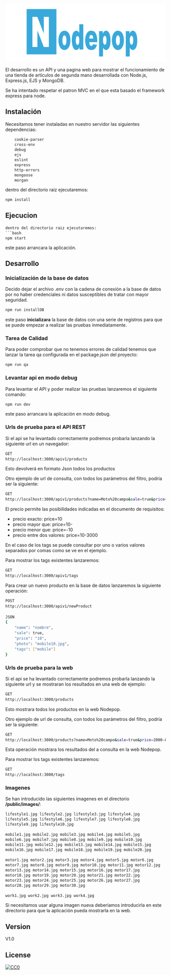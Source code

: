 <img src="https://raw.githubusercontent.com/kiko2008/nodepop/master/public/logoNP.png" height="180" alt="Nodepop" />

El desarrollo es un API y una pagina web para mostrar el funcionamiento de una tienda de artículos de segunda mano desarrollada con Node.js, Express.js, EJS y MongoDB.

Se ha intentado respetar el patron MVC en el que esta basado el framework express para node.

## Instalación

Necesitamos tener instaladas en nuestro servidor las siguientes dependencias:

```
    cookie-parser
    cross-env
    debug
    ejs
    eslint
    express
    http-errors
    mongoose
    morgan
```
dentro del directorio raiz ejecutaremos:
```bash
npm install
```

## Ejecucion
```
dentro del directorio raiz ejecutaremos:
```bash
npm start
```
este paso arrancara la aplicación.


## Desarrollo

### Inicialización de la base de datos
Decido dejar el archivo .env con la cadena de conexión a la base de datos por no haber credenciales ni datos susceptibles de tratar con mayor seguridad.

```bash
npm run installDB
```
este paso **inicializara** la base de datos con una serie de registros para que se puede empezar a realizar las pruebas inmediatamente.

### Tarea de Calidad

Para poder comprobar que no tenemos errores de calidad tenemos que lanzar la tarea qa configurada en el package.json del proyecto:

```bash
npm run qa
```

### Levantar api en modo debug

Para levantar el API y poder realizar las pruebas lanzaremos el siguiente comando:

```bash
npm run dev
```
este paso arrancara la aplicación en modo debug.

### Urls de prueba para el API REST

Si el api se ha levantado correctamente podremos probarla lanzando la siguiente url en un navegador:

```bash
GET
http://localhost:3000/apiv1/products

```
Esto devolverá en formato Json todos los productos

Otro ejemplo de url de consulta, con todos los parámetros del filtro, podría ser la siguiente:

```bash
GET
http://localhost:3000/apiv1/products?name=Moto%20campo&sale=true&price=2000-&tags=motor,lifestyle
```
El precio permite las posibilidades indicadas en el documento de requisitos:
* precio exacto: price=10
* precio mayor que: price=10-
* precio menor que: price=-10
* precio entre dos valores: price=10-3000

En el caso de los tags se puede consultar por uno o varios valores separados por comas como se ve en el ejemplo.



Para mostrar los tags existentes lanzaremos:
```bash
GET
http://localhost:3000/apiv1/tags
```

Para crear un nuevo producto en la base de datos lanzaremos la siguiente operación:
```bash
POST
http://localhost:3000/apiv1/newProduct

JSON
{
    "name": "nombre",
    "sale": true,
    "price": "10",
    "photo": "mobile10.jpg",
    "tags": ["mobile"]
}

```
### Urls de prueba para la web
Si el api se ha levantado correctamente podremos probarla lanzando la siguiente url y se mostraran los resultados en una web de ejemplo:

```bash
GET
http://localhost:3000/products

```
Esto mostrara todos los productos en la web Nodepop.

Otro ejemplo de url de consulta, con todos los parámetros del filtro, podría ser la siguiente:

```bash
GET
http://localhost:3000/products?name=Moto%20campo&sale=true&price=2000-&tags=motor,lifestyle
```
Esta operación mostrara los resultados del a consulta en la web Nodepop.

Para mostrar los tags existentes lanzaremos:
```bash
GET
http://localhost:3000/tags
```

### Imagenes
Se han introducido las siguientes imagenes en el directorio **/public/images/**:
```
lifestyle1.jpg lifestyle2.jpg lifestyle3.jpg lifestyle4.jpg lifestyle5.jpg lifestyle6.jpg lifestyle7.jpg lifestyle8.jpg lifestyle9.jpg lifestyle10.jpg

mobile1.jpg mobile2.jpg mobile3.jpg mobile4.jpg mobile5.jpg mobile6.jpg mobile7.jpg mobile8.jpg mobile9.jpg mobile10.jpg mobile11.jpg mobile12.jpg mobile13.jpg mobile14.jpg mobile15.jpg mobile16.jpg mobile17.jpg mobile18.jpg mobile19.jpg mobile20.jpg

motor1.jpg motor2.jpg motor3.jpg motor4.jpg motor5.jpg motor6.jpg
motor7.jpg motor8.jpg motor9.jpg motor10.jpg motor11.jpg motor12.jpg motor13.jpg motor14.jpg motor15.jpg motor16.jpg motor17.jpg motor18.jpg motor19.jpg motor20.jpg motor21.jpg motor22.jpg motor23.jpg motor24.jpg motor25.jpg motor26.jpg motor27.jpg motor28.jpg motor29.jpg motor30.jpg

work1.jpg work2.jpg work3.jpg work4.jpg
```

Si necesitamos usar alguna imagen nueva deberíamos introducirla en este directorio para que la aplicación pueda mostrarla en la web.

## Version

 V1.0

## License
[![CC0](https://licensebuttons.net/p/zero/1.0/88x31.png)](https://creativecommons.org/publicdomain/zero/1.0/)